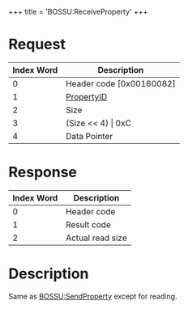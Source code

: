 +++
title = 'BOSSU:ReceiveProperty'
+++

# Request

| Index Word | Description                                 |
|------------|---------------------------------------------|
| 0          | Header code \[0x00160082\]                  |
| 1          | [PropertyID](BOSSU:SendProperty "wikilink") |
| 2          | Size                                        |
| 3          | (Size \<\< 4) \| 0xC                        |
| 4          | Data Pointer                                |

# Response

| Index Word | Description      |
|------------|------------------|
| 0          | Header code      |
| 1          | Result code      |
| 2          | Actual read size |

# Description

Same as [BOSSU:SendProperty](BOSSU:SendProperty "wikilink") except for
reading.